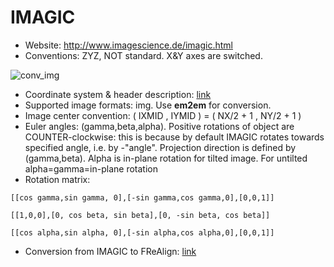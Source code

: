 # IMAGIC
  * Website: http://www.imagescience.de/imagic.html
  * Conventions: ZYZ, NOT standard. X&Y axes are switched.

![conv_img](https://cloud.githubusercontent.com/assets/6952870/7274390/981ed638-e8fc-11e4-996f-a83f58fb7aaf.png)

  * Coordinate system & header description: [link](http://www.imagescience.de/formats.html)
  * Supported image formats: img. Use **em2em** for conversion.
  * Image center convention: ( IXMID , IYMID ) = ( NX/2 + 1 , NY/2 + 1 )
  * Euler angles: (gamma,beta,alpha). Positive rotations of object are COUNTER-clockwise: this is because by default IMAGIC rotates towards specified angle, i.e. by -"angle". Projection direction is defined by (gamma,beta). Alpha is in-plane rotation for tilted image. For untilted alpha=gamma=in-plane rotation
  * Rotation matrix:
```
[[cos gamma,sin gamma, 0],[-sin gamma,cos gamma,0],[0,0,1]]

[[1,0,0],[0, cos beta, sin beta],[0, -sin beta, cos beta]]

[[cos alpha,sin alpha, 0],[-sin alpha,cos alpha,0],[0,0,1]] 

```
  * Conversion from IMAGIC to FReAlign: [link](https://www.imagescience.de/manuals/imagic_to_frealign.pdf)
